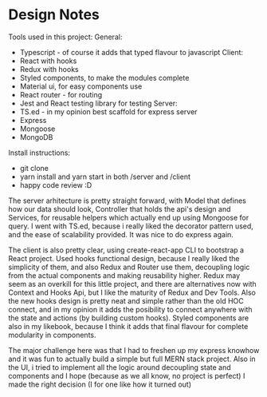 # Design Notes

Tools used in this project:
General:
- Typescript - of course it adds that typed flavour to javascript
Client:
- React with hooks
- Redux with hooks
- Styled components, to make the modules complete
- Material ui, for easy components use
- React router - for routing
- Jest and React testing library for testing
Server:
- TS.ed - in my opinion best scaffold for express server
- Express
- Mongoose
- MongoDB

Install instructions:
- git clone
- yarn install and yarn start in both /server and /client
- happy code review :D

The server arhitecture is pretty straight forward, with Model that defines how our data should look, Controller that holds the api's design and Services, for reusable helpers which actually end up using Mongoose for query. I went with TS.ed, because i really liked the decorator pattern used, and the ease of scalability provided. It was nice to do express again.

The client is also pretty clear, using create-react-app CLI to bootstrap a React project. Used hooks functional design, because I really liked the simplicity of them, and also Redux and Router use them, decoupling logic from the actual components and making reusability higher. Redux may seem as an overkill for this little project, and there are alternatives now with Context and Hooks Api, but I like the maturity of Redux and Dev Tools. Also the new hooks design is pretty neat and simple rather than the old HOC connect, and in my opinion it adds the posibility to connect anywhere with the state and actions (by building custom hooks). Styled components are also in my likebook, because I think it adds that final flavour for complete modularity in components.

The major challenge here was that I had to freshen up my express knowhow and it was fun to actually build a simple but full MERN stack project. Also in the UI, i tried to implement all the logic around decoupling state and components and I hope (because as we all know, no project is perfect) I made the right decision (I for one like how it turned out)